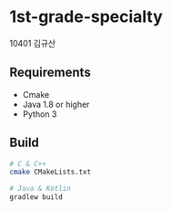 # 1st-grade-specialty
10401 김규산

## Requirements
- Cmake
- Java 1.8 or higher
- Python 3

## Build
```bash
# C & C++
cmake CMakeLists.txt
```
```bash
# Java & Kotlin
gradlew build
```